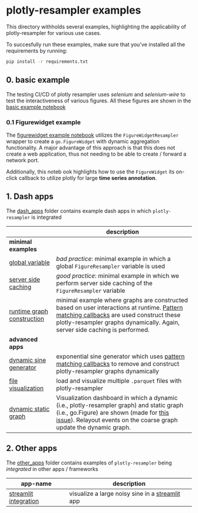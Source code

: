 # plotly-resampler examples

This directory withholds several examples, highlighting the applicability of 
plotly-resampler for various use cases.

To succesfully run these examples, make sure that you've installed all the requirements by running:
```bash
pip install -r requirements.txt
```

## 0. basic example

The testing CI/CD of plotly resampler uses _selenium_ and _selenium-wire_ to test the
interactiveness of various figures. All these figures are shown in
the [basic example notebook](basic_example.ipynb)

### 0.1 Figurewidget example

The [figurewidget example notebook](figurewidget_example.ipynb) utilizes the `FigureWidgetResampler` wrapper to create a `go.FigureWidget` with dynamic aggregation functionality. A major advantage of this approach is that this does not create a web application, thus not needing to be able to create / forward a network port.

Additionally, this noteb    ook highlights how to use the `FigureWidget` its on-click callback to utilize plotly for large **time series annotation**.

## 1. Dash apps

The [dash_apps](dash_apps/) folder contains example dash apps in
which `plotly-resampler` is integrated

|                                                          | description |
|------------------------------------------------------------------| --- |
| **minimal examples** | |
| [global variable](dash_apps/01_minimal_global.py) | *bad practice*: minimal example in which a global `FigureResampler` variable is used |
| [server side caching](dash_apps/02_minimal_cache.py) | *good practice*: minimal example in which we perform server side caching of the `FigureResampler` variable |
| [runtime graph construction](dash_apps/03_minimal_cache_dynamic.py) | minimal example where graphs are constructed based on user interactions at runtime. [Pattern matching callbacks](https://dash.plotly.com/pattern-matching-callbacks) are used construct these plotly-resampler graphs dynamically. Again, server side caching is performed.  |
| **advanced apps** | |
| [dynamic sine generator](dash_apps/11_sine_generator.py) | exponential sine generator which uses [pattern matching callbacks](https://dash.plotly.com/pattern-matching-callbacks) to remove and construct plotly-resampler graphs dynamically |
| [file visualization](dash_apps/12_file_selector.py) | load and visualize multiple `.parquet` files with plotly-resampler |
| [dynamic static graph](dash_apps/13_coarse_fine.py) | Visualization dashboard in which a dynamic (i.e., plotly-resampler graph) and static graph (i.e., go.Figure) are shown (made for [this issue](https://github.com/predict-idlab/plotly-resampler/issues/56)). Relayout events on the coarse graph update the dynamic graph.

## 2. Other apps

The [other_apps](other_apps/) folder contains examples of `plotly-resampler` being *integrated* in other apps / frameworks

| app-name | description |
| --- | --- |
| [streamlit integration](other_apps/streamlit_app.py) | visualize a large noisy sine in a [streamlit](https://streamlit.io/) app |